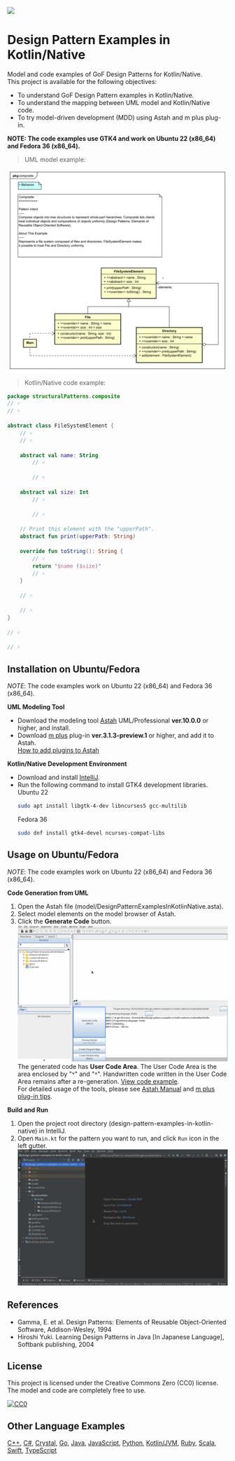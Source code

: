 [<img src="./screenshots/AllPatterns.svg">](https://raw.githubusercontent.com/takaakit/design-pattern-examples-in-kotlin-native/master/screenshots/AllPatterns.svg)

Design Pattern Examples in Kotlin/Native
===

Model and code examples of GoF Design Patterns for Kotlin/Native.  
This project is available for the following objectives:  

* To understand GoF Design Pattern examples in Kotlin/Native.
* To understand the mapping between UML model and Kotlin/Native code.
* To try model-driven development (MDD) using Astah and m plus plug-in.

**NOTE: The code examples use GTK4 and work on Ubuntu 22 (x86_64) and Fedora 36 (x86_64).**

> UML model example:

![](./screenshots/CompositePattern.svg "Composite Pattern")

<a id="code-example"></a>
> Kotlin/Native code example:

```kotlin
package structuralPatterns.composite
// ˅
// ˄

abstract class FileSystemElement {
    // ˅
    // ˄

    abstract val name: String
        // ˅
        
        // ˄

    abstract val size: Int
        // ˅
        
        // ˄

    // Print this element with the "upperPath".
    abstract fun print(upperPath: String)

    override fun toString(): String {
        // ˅
        return "$name ($size)"
        // ˄
    }

    // ˅
    
    // ˄
}

// ˅

// ˄
```

Installation on Ubuntu/Fedora
------------
*NOTE*: The code examples work on Ubuntu 22 (x86_64) and Fedora 36 (x86_64).

**UML Modeling Tool**
* Download the modeling tool [Astah](https://astah.net/download) UML/Professional **ver.10.0.0** or higher, and install.  
* Download [m plus](https://sites.google.com/view/m-plus-plugin/download) plug-in **ver.3.1.3-preview.1** or higher, and add it to Astah.  
  [How to add plugins to Astah](https://astahblog.com/2014/12/15/astah_plugins/)

**Kotlin/Native Development Environment**
* Download and install [IntelliJ](https://www.jetbrains.com/help/idea/installation-guide.html#71f1f9f8).  
* Run the following command to install GTK4 development libraries.  
  Ubuntu 22
  ```bash
  sudo apt install libgtk-4-dev libncurses5 gcc-multilib
  ```
  Fedora 36
  ```bash
  sudo dnf install gtk4-devel ncurses-compat-libs
  ```

Usage on Ubuntu/Fedora
-----
*NOTE*: The code examples work on Ubuntu 22 (x86_64) and Fedora 36 (x86_64).

**Code Generation from UML**
  1. Open the Astah file (model/DesignPatternExamplesInKotlinNative.asta).
  2. Select model elements on the model browser of Astah.
  3. Click the **Generate Code** button.  
  ![](./screenshots/GenerateCode.gif "Generate Code")  
  The generated code has **User Code Area**. The User Code Area is the area enclosed by "˅" and "˄". Handwritten code written in the User Code Area remains after a re-generation. [View code example](#code-example).  
  For detailed usage of the tools, please see [Astah Manual](https://astah.net/manual) and [m plus plug-in tips](https://sites.google.com/view/m-plus-plugin-tips).

**Build and Run**
  1. Open the project root directory (design-pattern-examples-in-kotlin-native) in IntelliJ.
  2. Open `Main.kt` for the pattern you want to run, and click `Run` icon in the left gutter.
     ![](./screenshots/BuildAndRun.gif "Build and Run")  

References
----------
* Gamma, E. et al. Design Patterns: Elements of Reusable Object-Oriented Software, Addison-Wesley, 1994
* Hiroshi Yuki. Learning Design Patterns in Java [In Japanese Language], Softbank publishing, 2004

License
-------
This project is licensed under the Creative Commons Zero (CC0) license. The model and code are completely free to use.

[![CC0](https://i.creativecommons.org/p/zero/1.0/88x31.png "CC0")](https://creativecommons.org/publicdomain/zero/1.0/deed)

Other Language Examples
-----------------------
[C++](https://github.com/takaakit/design-pattern-examples-in-cpp), [C#](https://github.com/takaakit/design-pattern-examples-in-csharp), [Crystal](https://github.com/takaakit/design-pattern-examples-in-crystal), [Go](https://github.com/takaakit/design-pattern-examples-in-golang), [Java](https://github.com/takaakit/design-pattern-examples-in-java), [JavaScript](https://github.com/takaakit/design-pattern-examples-in-javascript), [Python](https://github.com/takaakit/design-pattern-examples-in-python), [Kotlin/JVM](https://github.com/takaakit/design-pattern-examples-in-kotlin), [Ruby](https://github.com/takaakit/design-pattern-examples-in-ruby), [Scala](https://github.com/takaakit/design-pattern-examples-in-scala), [Swift](https://github.com/takaakit/design-pattern-examples-in-swift), [TypeScript](https://github.com/takaakit/design-pattern-examples-in-typescript)
